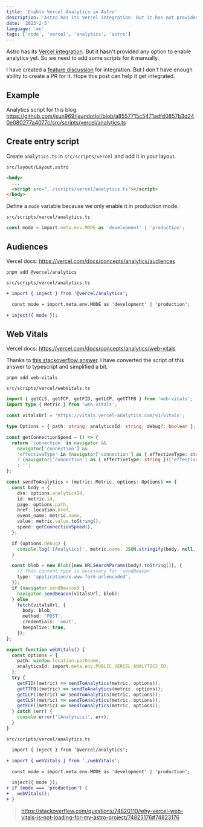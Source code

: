 ```yaml
---
title: 'Enable Vercel Analytics in Astro'
description: 'Astro has its Vercel integration. But it has not provided any option to enable analytics yet. So we need to add some scripts for it manually.'
date: '2023-2-5'
language: 'en'
tags: ['code', 'vercel', 'analytics', 'astro']
---
```


Astro has its [Vercel integration](https://docs.astro.build/en/guides/integrations-guide/vercel/). But it hasn't provided any option to enable analytics yet. So we need to add some scripts for it manually.

I have created a [feature discussion](https://github.com/withastro/roadmap/discussions/467) for integration. But I don't have enough ability to create a PR for it. Hope this post can help it get integrated.

## Example

Analytics script for this blog:  
<https://github.com/jsun969/jsundotlol/blob/a8557715c5471adfd0857b3d240e080277a4077c/src/scripts/vercel/analytics.ts>

## Create entry script

Create `analytics.ts` in `src/scripts/vercel` and add it in your layout.

`src/layout/Layout.astro`

```html
<body>
  ...
  <script src="../scripts/vercel/analytics.ts"></script>
</body>
```

Define a `mode` variable because we only enable it in production mode.

`src/scripts/vercel/analytics.ts`

```ts
const mode = import.meta.env.MODE as 'development' | 'production';
```

## Audiences

Vercel docs: <https://vercel.com/docs/concepts/analytics/audiences>

```
pnpm add @vercel/analytics
```

`src/scripts/vercel/analytics.ts`

```diff
+ import { inject } from '@vercel/analytics';

  const mode = import.meta.env.MODE as 'development' | 'production';

+ inject({ mode });
```

## Web Vitals

Vercel docs: <https://vercel.com/docs/concepts/analytics/web-vitals>

Thanks to [this stackoverflow answer](https://stackoverflow.com/questions/74820110/why-vercel-web-vitals-is-not-loading-for-my-astro-project/74823176#74823176). I have converted the script of this answer to typescript and simplified a bit.

```
pnpm add web-vitals
```

`src/scripts/vercel/webVitals.ts`

```ts
import { getCLS, getFCP, getFID, getLCP, getTTFB } from 'web-vitals';
import type { Metric } from 'web-vitals';

const vitalsUrl = 'https://vitals.vercel-analytics.com/v1/vitals';

type Options = { path: string; analyticsId: string; debug?: boolean };

const getConnectionSpeed = () => {
  return 'connection' in navigator &&
    navigator['connection'] &&
    'effectiveType' in (navigator['connection'] as { effectiveType: string })
    ? (navigator['connection'] as { effectiveType: string })['effectiveType']
    : '';
};

const sendToAnalytics = (metric: Metric, options: Options) => {
  const body = {
    dsn: options.analyticsId,
    id: metric.id,
    page: options.path,
    href: location.href,
    event_name: metric.name,
    value: metric.value.toString(),
    speed: getConnectionSpeed(),
  };

  if (options.debug) {
    console.log('[Analytics]', metric.name, JSON.stringify(body, null, 2));
  }

  const blob = new Blob([new URLSearchParams(body).toString()], {
    // This content type is necessary for `sendBeacon`
    type: 'application/x-www-form-urlencoded',
  });
  if (navigator.sendBeacon) {
    navigator.sendBeacon(vitalsUrl, blob);
  } else
    fetch(vitalsUrl, {
      body: blob,
      method: 'POST',
      credentials: 'omit',
      keepalive: true,
    });
};

export function webVitals() {
  const options = {
    path: window.location.pathname,
    analyticsId: import.meta.env.PUBLIC_VERCEL_ANALYTICS_ID,
  };
  try {
    getFID((metric) => sendToAnalytics(metric, options));
    getTTFB((metric) => sendToAnalytics(metric, options));
    getLCP((metric) => sendToAnalytics(metric, options));
    getCLS((metric) => sendToAnalytics(metric, options));
    getFCP((metric) => sendToAnalytics(metric, options));
  } catch (err) {
    console.error('[Analytics]', err);
  }
}
```

`src/scripts/vercel/analytics.ts`

```diff
  import { inject } from '@vercel/analytics';

+ import { webVitals } from './webVitals';

  const mode = import.meta.env.MODE as 'development' | 'production';

  inject({ mode });
+ if (mode === 'production') {
+   webVitals();
+ }

```

> https://stackoverflow.com/questions/74820110/why-vercel-web-vitals-is-not-loading-for-my-astro-project/74823176#74823176

